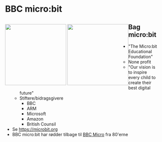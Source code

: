 # BBC micro:bit

<p style="float: left">
  <img src="https://microbit.org/images/microbit-front.png" width="200" />
  <img src="https://microbit.org/images/microbit-back.png" width="200" />
</p>

## Bag micro:bit

- "The Micro:bit Educational Foundation"
  - None profit
  - "Our vision is to inspire every child to create their best digital future"
  - Stiftere/bidragsgivere
    - BBC
    - ARM
    - Microsoft
    - Amazon
    - British Counsil
- Se https://microbit.org
- BBC micro:bit har rødder tilbage til [BBC Micro](https://en.wikipedia.org/wiki/BBC_Micro) fra 80'erne 


